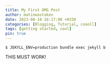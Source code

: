 ```yaml
---
title: My First OMG Post
author: matinwastaken
date: 2023-08-10 16:17:00 +0330
categories: [Blogging, Tutorial, coooll]
tags: [getting started, cool]
pin: true
---
```


```console
$ JEKYLL_ENV=production bundle exec jekyll b
```

THIS MUST WORK!
